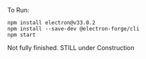 To Run:

```
npm install electron@v33.0.2
npm install --save-dev @electron-forge/cli
npm start
```

Not fully finished. STILL under Construction
